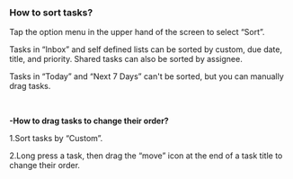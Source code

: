### How to sort tasks?
Tap the option menu in the upper hand of the screen to select “Sort”.

Tasks in “Inbox” and self defined lists can be sorted by custom, due date, title, and priority. Shared tasks can also be sorted by assignee.

Tasks in “Today” and “Next 7 Days” can't be sorted, but you can manually drag tasks. 

<br />

**-How to drag tasks to change their order?**

1.Sort tasks by “Custom”.

2.Long press a task, then drag the “move” icon at the end of a task title to change their order.


